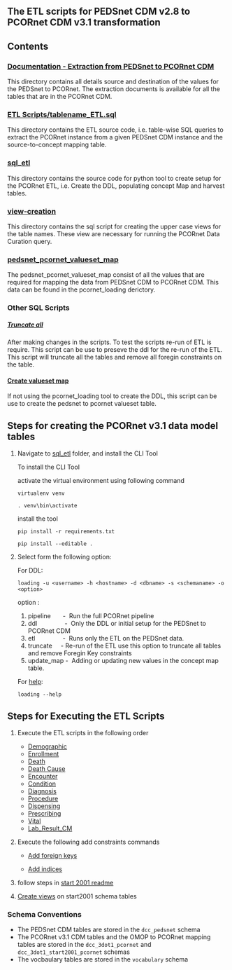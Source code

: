 ## The ETL scripts for PEDSnet CDM v2.8 to PCORnet CDM v3.1 transformation

## Contents 

### [Documentation - Extraction from PEDSnet to PCORnet CDM](./doc/extraction/)
This directory contains all details source and destination of the values for the PEDSnet to PCORnet. The extraction documents is available for all the tables that are in the PCORnet CDM.

### [ETL Scripts/tablename_ETL.sql](./sql_etl/scripts/etl_scripts/)
This directory contains the ETL source code, i.e. table-wise SQL queries to extract the PCORnet instance from a given PEDSnet CDM instance and the source-to-concept mapping table.

### [sql_etl](./sql_etl)
This directory contains the source code for python tool to create setup for the PCORnet ETL, i.e. Create the DDL,  populating concept Map and harvest tables.

### [view-creation](./sql_etl/scripts/view-creation/)
This directory contains the sql script for creating the upper case views for the table names. These view are necessary for running the PCORnet Data Curation query.

### [pedsnet_pcornet_valueset_map](./sql_etl/data/)
The pedsnet_pcornet_valueset_map consist of all the values that are required for mapping the data from PEDSnet CDM to PCORnet CDM. This data can be found in the pcornet_loading derictory.

### Other SQL Scripts

  ##### [Truncate all](./sql_etl/scripts/reset_tables_scripts/)
After making changes in the scripts. To test the scripts re-run of ETL is require. This script can be use to preseve the ddl for the re-run of the ETL. This script will truncate all the tables and remove all foregin constraints on the table.

 #### [Create valueset map](./pcornet_loading/scripts/ddl_scripts/)
   If not using the pcornet_loading tool to create the DDL, this script can be use to create the pedsnet to pcornet valueset table. 


## Steps for creating the PCORnet v3.1 data model tables

1. Navigate to [sql_etl](./sql_etl) folder, and install the CLI Tool

	 To install the CLI Tool

	  activate the virtual environment using following command
	
	`virtualenv venv`
	
	`. venv\bin\activate`
	
   install the tool
	
	 `pip install -r requirements.txt`
	 
	 `pip install --editable .`
	 
2.  Select form the following option:
	
	 For DDL:
	
	 `loading -u <username> -h <hostname> -d <dbname> -s <schemaname> -o <option>`
	 
	 option :
	  1. pipeline&nbsp;&nbsp;&nbsp;&nbsp;&nbsp;&nbsp;&nbsp;-&nbsp; Run the full PCORnet pipeline
	  2. ddl&nbsp;&nbsp;&nbsp;&nbsp;&nbsp;&nbsp;&nbsp;&nbsp;&nbsp;&nbsp;&nbsp;&nbsp;&nbsp;&nbsp;&nbsp;&nbsp;-&nbsp; Only the DDL or initial setup for the PEDSnet to PCORnet CDM
	  3. etl&nbsp;&nbsp;&nbsp;&nbsp;&nbsp;&nbsp;&nbsp;&nbsp;&nbsp;&nbsp;&nbsp;&nbsp;&nbsp;&nbsp;&nbsp;&nbsp;-&nbsp; Runs only the ETL on the PEDSnet data.
	  4. truncate&nbsp;&nbsp;&nbsp;&nbsp;&nbsp;-&nbsp;Re-run of the ETL use this option to truncate all tables and remove Foregin Key constraints
	  5. update_map -&nbsp; Adding or updating new values in the concept map table.
	 
	 For [help](./sql_etl/README.md):
	 
	 `loading --help`


## Steps for Executing the ETL Scripts 

1. Execute the ETL scripts in the following order 
    - [Demographic](./sql_etl/scripts/etl_scripts/a_demographic.sql)
    - [Enrollment](./sql_etl/scripts/etl_scripts/b_enrollment.sql)
    - [Death](./sql_etl/scripts/etl_scripts/c_death.sql)
    - [Death Cause](./sql_etl/scripts/etl_scripts/d_death_Cause.sql)
    - [Encounter](./sql_etl/scripts/etl_scripts/e_encounter.sql)
    - [Condition](./sql_etl/scripts/etl_scripts/f_condition.sql)
    - [Diagnosis](./sql_etl/scripts/etl_scripts/f_diagnosis.sql)
    - [Procedure](./sql_etl/scripts/etl_scripts/g_procedure.sql)
    - [Dispensing](./sql_etl/scripts/etl_scripts/h_dispensing.sql)
    - [Prescribing](./sql_etl/scripts/etl_scripts/i_prescribing.sql)
    - [Vital](./sql_etl/scripts/etl_scripts/j_vital.sql)
    - [Lab\_Result\_CM](./sql_etl/scripts/etl_scripts/k_lab_result_cm.sql)
    
5. Execute the following add constraints commands

	- [Add foreign keys](./sql_etl/scripts/etl_scripts/l_fk.sql)
	
	- [Add indices](./sql_etl/scripts/etl_scripts/m_index_statement.sql)

6. 	follow steps in [start 2001 readme](./sql_etl/scripts/etl_scripts/)
7. [Create views](./sql_etl/scripts/view-creation/) on start2001 schema tables 
### Schema Conventions

- The PEDSnet CDM tables are stored in the `dcc_pedsnet` schema
- The PCORnet v3.1 CDM tables and the OMOP to PCORnet mapping tables are stored in the `dcc_3dot1_pcornet` and `dcc_3dot1_start2001_pcornet` schemas
- The vocbaulary tables are stored in the `vocabulary` schema 
